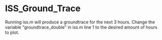 # ISS_Ground_Trace

Running iss.m will produce a groundtrace for the next 3 hours. Change the variable "groundtrace_double" in iss.m line 1 to the desired amount of hours to plot.
